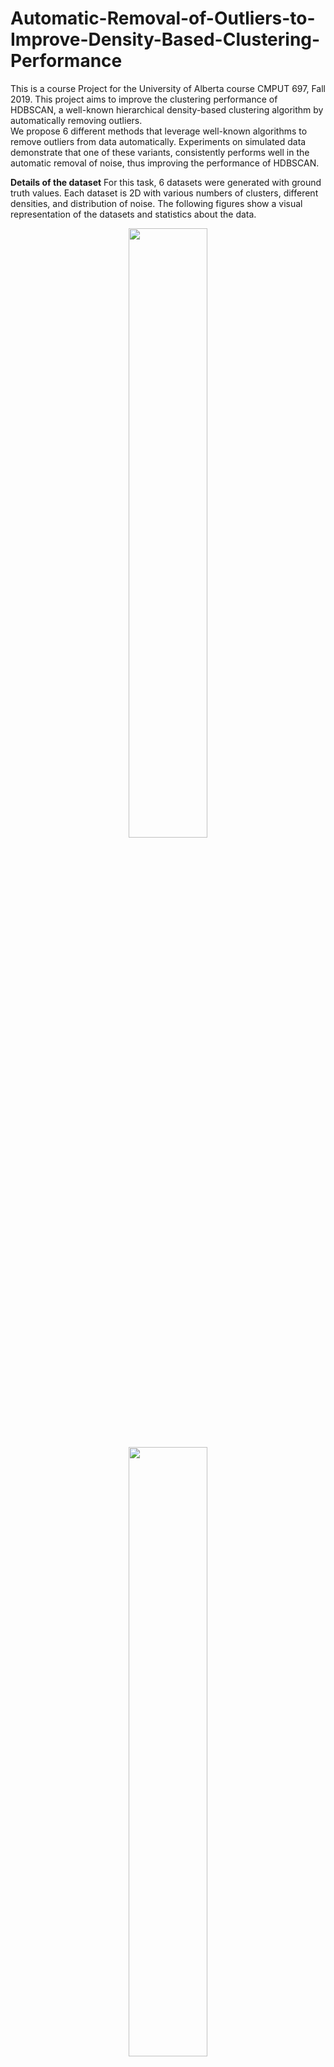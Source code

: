 # Automatic-Removal-of-Outliers-to-Improve-Density-Based-Clustering-Performance
This is a course Project for the University of Alberta course CMPUT 697, Fall 2019. This project aims to improve the clustering performance of HDBSCAN, a well-known hierarchical density-based clustering algorithm by  automatically  removing  outliers.  
We  propose  6  different  methods  that  leverage  well-known algorithms to remove outliers from data automatically. 
Experiments on simulated data demonstrate that one of these variants, consistently performs well in the automatic removal 
of noise, thus improving the performance of HDBSCAN.

**Details of the dataset**
For this task, 6 datasets were generated with ground truth values. Each dataset is 2D with various numbers of clusters, different densities, and distribution of noise. The following figures show a visual representation of the datasets and statistics about the data.

<p align="center">
<img src="https://github.com/mdabedr/Automatic-Removal-of-Outliers-to-Improve-Density-Based-Clustering-Performance/assets/35268893/f00510fb-45df-4447-897d-2b7a2f5516c4.png" width=50% height=50%>
<img src="https://github.com/mdabedr/Automatic-Removal-of-Outliers-to-Improve-Density-Based-Clustering-Performance/assets/35268893/a84d20dd-e12d-44f4-bec8-cfdeea833d4a.png" width=50% height=50%>
<img src="https://github.com/mdabedr/Automatic-Removal-of-Outliers-to-Improve-Density-Based-Clustering-Performance/assets/35268893/41d15437-066c-4415-8d23-8302cf0f3db1.png" width=50% height=50%>
</p>
![Screenshot 2024-05-31 120928](https://github.com/mdabedr/Automatic-Removal-of-Outliers-to-Improve-Density-Based-Clustering-Performance/assets/35268893/09b377be-d5bd-4a03-a87d-1fd57323534b)

**Results**
In the results section we look at each dataset individually by looking at the number of clusters discovered, the number of ground truth clusters, the number of mis-clustered points, the number of pruned inliers, etc. We also report two performance evaluation metrics, DBCV and ARI. 

**Dataset 1: **
<p align="center">
<img src="https://github.com/mdabedr/Automatic-Removal-of-Outliers-to-Improve-Density-Based-Clustering-Performance/assets/35268893/ced777c5-0269-426c-b930-511a817f5731.png" width=50% height=50%>
<img src="https://github.com/mdabedr/Automatic-Removal-of-Outliers-to-Improve-Density-Based-Clustering-Performance/assets/35268893/a8bf8f10-7284-4253-9e84-295e3c57d420.png" width=50% height=50%>
</p>


